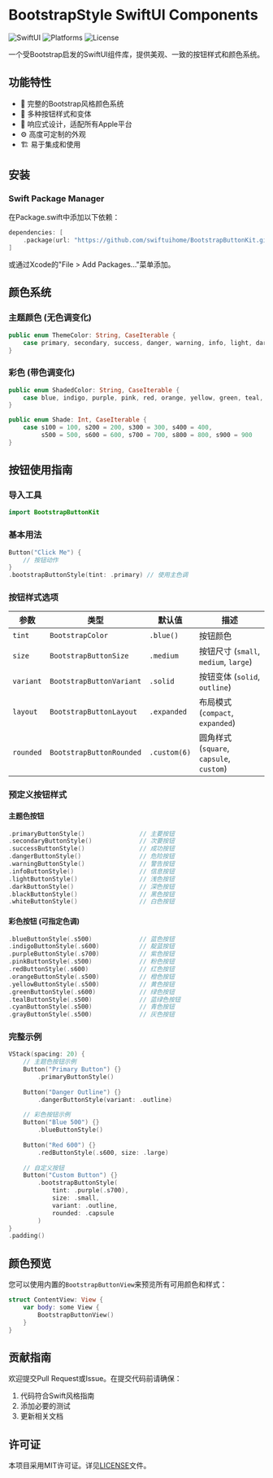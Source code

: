# BootstrapStyle SwiftUI Components

![SwiftUI](https://img.shields.io/badge/SwiftUI-5.9+-blue.svg)
![Platforms](https://img.shields.io/badge/Platforms-iOS%20%7C%20macOS%20%7C%20tvOS-lightgrey.svg)
![License](https://img.shields.io/badge/License-MIT-green.svg)

一个受Bootstrap启发的SwiftUI组件库，提供美观、一致的按钮样式和颜色系统。

## 功能特性

- 🎨 完整的Bootstrap风格颜色系统
- 🔘 多种按钮样式和变体
- 📱 响应式设计，适配所有Apple平台
- ⚙️ 高度可定制的外观
- 🏗️ 易于集成和使用

## 安装

### Swift Package Manager

在Package.swift中添加以下依赖：

```swift
dependencies: [
    .package(url: "https://github.com/swiftuihome/BootstrapButtonKit.git", from: "1.0.0")
]
```

或通过Xcode的"File > Add Packages..."菜单添加。

## 颜色系统

### 主题颜色 (无色调变化)

```swift
public enum ThemeColor: String, CaseIterable {
    case primary, secondary, success, danger, warning, info, light, dark, black, white
}
```

### 彩色 (带色调变化)

```swift
public enum ShadedColor: String, CaseIterable {
    case blue, indigo, purple, pink, red, orange, yellow, green, teal, cyan, gray
}

public enum Shade: Int, CaseIterable {
    case s100 = 100, s200 = 200, s300 = 300, s400 = 400,
         s500 = 500, s600 = 600, s700 = 700, s800 = 800, s900 = 900
}
```

## 按钮使用指南

### 导入工具

```swift
import BootstrapButtonKit
```

### 基本用法

```swift
Button("Click Me") {
    // 按钮动作
}
.bootstrapButtonStyle(tint: .primary) // 使用主色调
```

### 按钮样式选项

| 参数      | 类型                     | 默认值       | 描述                                     |
| --------- | ------------------------ | ------------ | ---------------------------------------- |
| `tint`    | `BootstrapColor`         | `.blue()`    | 按钮颜色                                 |
| `size`    | `BootstrapButtonSize`    | `.medium`    | 按钮尺寸 (`small`, `medium`, `large`)    |
| `variant` | `BootstrapButtonVariant` | `.solid`     | 按钮变体 (`solid`, `outline`)            |
| `layout`  | `BootstrapButtonLayout`  | `.expanded`  | 布局模式 (`compact`, `expanded`)         |
| `rounded` | `BootstrapButtonRounded` | `.custom(6)` | 圆角样式 (`square`, `capsule`, `custom`) |

### 预定义按钮样式

#### 主题色按钮

```swift
.primaryButtonStyle()               // 主要按钮
.secondaryButtonStyle()             // 次要按钮
.successButtonStyle()               // 成功按钮
.dangerButtonStyle()                // 危险按钮
.warningButtonStyle()               // 警告按钮
.infoButtonStyle()                  // 信息按钮
.lightButtonStyle()                 // 浅色按钮
.darkButtonStyle()                  // 深色按钮
.blackButtonStyle()                 // 黑色按钮
.whiteButtonStyle()                 // 白色按钮
```

#### 彩色按钮 (可指定色调)

```swift
.blueButtonStyle(.s500)             // 蓝色按钮
.indigoButtonStyle(.s600)           // 靛蓝按钮
.purpleButtonStyle(.s700)           // 紫色按钮
.pinkButtonStyle(.s500)             // 粉色按钮
.redButtonStyle(.s600)              // 红色按钮
.orangeButtonStyle(.s500)           // 橙色按钮
.yellowButtonStyle(.s500)           // 黄色按钮
.greenButtonStyle(.s600)            // 绿色按钮
.tealButtonStyle(.s500)             // 蓝绿色按钮
.cyanButtonStyle(.s500)             // 青色按钮
.grayButtonStyle(.s500)             // 灰色按钮
```

### 完整示例

```swift
VStack(spacing: 20) {
    // 主题色按钮示例
    Button("Primary Button") {}
        .primaryButtonStyle()
    
    Button("Danger Outline") {}
        .dangerButtonStyle(variant: .outline)
    
    // 彩色按钮示例
    Button("Blue 500") {}
        .blueButtonStyle()
    
    Button("Red 600") {}
        .redButtonStyle(.s600, size: .large)
    
    // 自定义按钮
    Button("Custom Button") {}
        .bootstrapButtonStyle(
            tint: .purple(.s700),
            size: .small,
            variant: .outline,
            rounded: .capsule
        )
}
.padding()
```

## 颜色预览

您可以使用内置的`BootstrapButtonView`来预览所有可用颜色和样式：

```swift
struct ContentView: View {
    var body: some View {
        BootstrapButtonView()
    }
}
```

## 贡献指南

欢迎提交Pull Request或Issue。在提交代码前请确保：
1. 代码符合Swift风格指南
2. 添加必要的测试
3. 更新相关文档

## 许可证

本项目采用MIT许可证。详见[LICENSE](LICENSE)文件。
